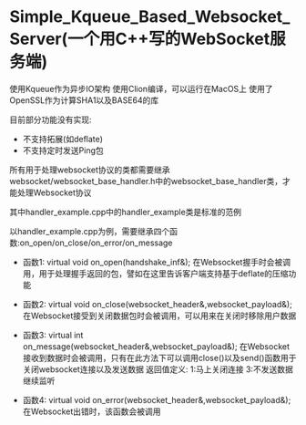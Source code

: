 # Simple_Kqueue_Based_Websocket_Server(一个用C++写的WebSocket服务端)

使用Kqueue作为异步IO架构
使用Clion编译，可以运行在MacOS上
使用了OpenSSL作为计算SHA1以及BASE64的库

目前部分功能没有实现:
- 不支持拓展(如deflate)
- 不支持定时发送Ping包

所有用于处理websocket协议的类都需要继承websocket/websocket_base_handler.h中的websocket_base_handler类，才能处理Websocket协议

其中handler_example.cpp中的handler_example类是标准的范例

以handler_example.cpp为例，需要继承四个函数:on_open/on_close/on_error/on_message

- 函数1: virtual void on_open(handshake_inf&);
在Websocket握手时会被调用，用于处理握手返回的包，譬如在这里告诉客户端支持基于deflate的压缩功能

- 函数2: virtual void on_close(websocket_header&,websocket_payload&);
在Websocket接受到关闭数据包时会被调用，可以用来在关闭时移除用户数据

- 函数3: virtual int on_message(websocket_header&,websocket_payload&);
在Websocket接收到数据时会被调用，只有在此方法下可以调用close()以及send()函数用于关闭websocket连接以及发送数据
返回值定义: 1:马上关闭连接 3:不发送数据继续监听

- 函数4: virtual void on_error(websocket_header&,websocket_payload&);
在Websocket出错时，该函数会被调用
